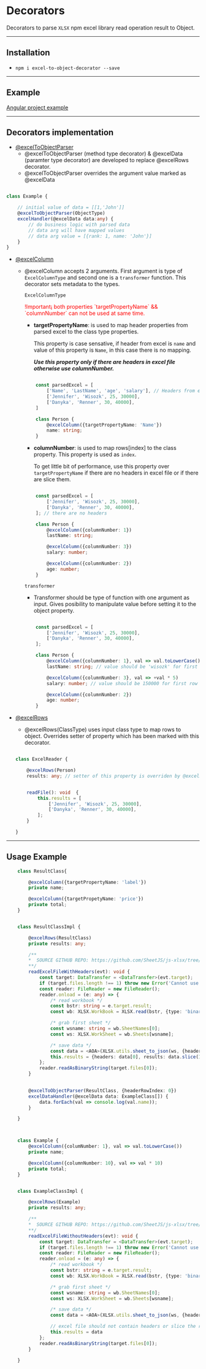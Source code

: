 # Decorators
Decorators to parse ``XLSX`` npm excel library read operation result to Object.

<hr>

## Installation

*  ``npm i excel-to-object-decorator --save``


<hr>

## Example
[Angular project example](https://github.com/jinderSingh/decorator-demo)

<hr>

## Decorators implementation

- <ins>@excelToObjectParser</ins>
  * @excelToObjectParser (method type decorator) & @excelData (paramter type decorator) are developed to replace @excelRows decorator. 
  * @excelToObjectParser overrides the argument value marked as @excelData

```typescript

class Example {

    // initial value of data = [[1,'John']]
    @excelToObjectParser(ObjectType)
    excelHandler(@excelData data:any) {
        // do business logic with parsed data
        // data arg will have mapped values
        // data arg value = [{rank: 1, name: 'John'}]
    }
}

```
  


- <ins>@excelColumn</ins>
  
  * @excelColumn accepts 2 arguments. First argument is type of ``ExcelColumnType`` and second one is a ``transformer`` function. This decorator sets metadata to the types. 
    

    ``ExcelColumnType``
    <p style="color: red">!Important¡ both properties `targetPropertyName` && `columnNumber` can not be used at same time. </p>
    
    - **targetPropertyName**: is used to map header properties from parsed excel to the class type properties. 
    
        This property is case sensative, if header from excel is ``name`` and value of this property is ``Name``, in this case there is no mapping.

        ***Use this property only if there are headers in excel file otherwise use columnNumber.***

    ```typescript
    
        const parsedExcel = [
            ['Name', 'LastName', 'age', 'salary'], // Headers from excels.
            ['Jennifer', 'Wisozk', 25, 30000],
            ['Danyka', 'Renner', 30, 40000],
        ]

        class Person {
            @excelColumn({targetPropertyName: 'Name'})
            name: string;
        }

    ```

    - **columnNumber**: is used to map rows[index] to the class property. This property is used as ``index``.

        To get little bit of performance, use this property over ``targetPropertyName`` if there are no headers in excel file or if there are slice them. 

    ```typescript
    
        const parsedExcel = [
            ['Jennifer', 'Wisozk', 25, 30000],
            ['Danyka', 'Renner', 30, 40000],
        ]; // there are no headers

        class Person {
            @excelColumn({columnNumber: 1})
            lastName: string;

            @excelColumn({columnNumber: 3})
            salary: number;

            @excelColumn({columnNumber: 2})
            age: number;
        }

    ```

    ``transformer``
    - Transformer should be type of function with one argument as input. Gives posibility to manipulate value before setting it to the object property.

    ```typescript
    
        const parsedExcel = [
            ['Jennifer', 'Wisozk', 25, 30000],
            ['Danyka', 'Renner', 30, 40000],
        ];

        class Person {
            @excelColumn({columnNumber: 1}, val => val.toLowerCase())
            lastName: string; // value should be 'wisozk' for first row

            @excelColumn({columnNumber: 3}, val => +val * 5)
            salary: number; // value should be 150000 for first row

            @excelColumn({columnNumber: 2})
            age: number;
        }

    ```
- <ins>@excelRows</ins>
    * @excelRows(ClassType) uses input class type to map rows to object. Overrides setter of property which has been marked with this decorator.

    ```typescript
    
    class ExcelReader {

        @excelRows(Person)
        results: any; // setter of this property is overriden by @excelRows


        readFile(): void  {
            this.results = [
                ['Jennifer', 'Wisozk', 25, 30000],
                ['Danyka', 'Renner', 30, 40000],
            ];
        }

    }
    
    ```

<hr>

## Usage Example

```typescript
    class ResultClass{

        @excelColumn({targetPropertyName: 'label'})
        private name;

        @excelColumn({targetPropetyName: 'price'})
        private total;
    }


    class ResultClassImpl {

        @excelRows(ResultClass)
        private results: any;

        /** 
        *  SOURCE GITHUB REPO: https://github.com/SheetJS/js-xlsx/tree/1eb1ec985a640b71c5b5bbe006e240f45cf239ab/demos/angular2
        **/
        readExcelFileWithHeaders(evt): void {
            const target: DataTransfer = <DataTransfer>(evt.target);
            if (target.files.length !== 1) throw new Error('Cannot use multiple files');
            const reader: FileReader = new FileReader();
            reader.onload = (e: any) => {
                /* read workbook */
                const bstr: string = e.target.result;
                const wb: XLSX.WorkBook = XLSX.read(bstr, {type: 'binary'});

                /* grab first sheet */
                const wsname: string = wb.SheetNames[0];
                const ws: XLSX.WorkSheet = wb.Sheets[wsname];

                /* save data */
                const data = <AOA>(XLSX.utils.sheet_to_json(ws, {header: 1}));
                this.results = {headers: data[0], results: data.slice(1)}
            };
            reader.readAsBinaryString(target.files[0]);
        }

        
        @excelToObjectParser(ResultClass, {headerRowIndex: 0})
        excelDataHandler(@excelData data: ExampleClass[]) {
            data.forEach(val => console.log(val.name));
        }

    }



    class Example {
        @excelColumn({columNumber: 1}, val => val.toLowerCase())
        private name;

        @excelColumn({columnNumber: 10}, val => val * 10)
        private total;
    }


    class ExampleClassImpl {

        @excelRows(Example)
        private results: any;

        /** 
        *  SOURCE GITHUB REPO: https://github.com/SheetJS/js-xlsx/tree/1eb1ec985a640b71c5b5bbe006e240f45cf239ab/demos/angular2
        **/
        readExcelFileWithoutHeaders(evt): void {
            const target: DataTransfer = <DataTransfer>(evt.target);
            if (target.files.length !== 1) throw new Error('Cannot use multiple files');
            const reader: FileReader = new FileReader();
            reader.onload = (e: any) => {
                /* read workbook */
                const bstr: string = e.target.result;
                const wb: XLSX.WorkBook = XLSX.read(bstr, {type: 'binary'});

                /* grab first sheet */
                const wsname: string = wb.SheetNames[0];
                const ws: XLSX.WorkSheet = wb.Sheets[wsname];

                /* save data */
                const data = <AOA>(XLSX.utils.sheet_to_json(ws, {header: 1}));

                // excel file should not contain headers or slice the result array to remove headers row
                this.results = data
            };
            reader.readAsBinaryString(target.files[0]);
        }

    }


```
